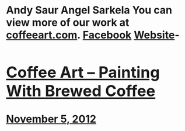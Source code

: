 # Andy Saur Angel Sarkela You can view more of our work at [coffeeart.com](http://coffeeart.com/). [Facebook](https://www.facebook.com/pages/Coffee-Art/168840882889) [Website](https://coffeeart.com/)- [<h2>Coffee Art – Painting With Brewed Coffee</h2>November 5, 2012](https://ineedcoffee.com/coffee-art/)